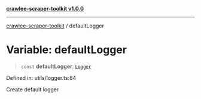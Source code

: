 [**crawlee-scraper-toolkit v1.0.0**](../README.md)

***

[crawlee-scraper-toolkit](../globals.md) / defaultLogger

# Variable: defaultLogger

> `const` **defaultLogger**: [`Logger`](../interfaces/Logger.md)

Defined in: utils/logger.ts:84

Create default logger
